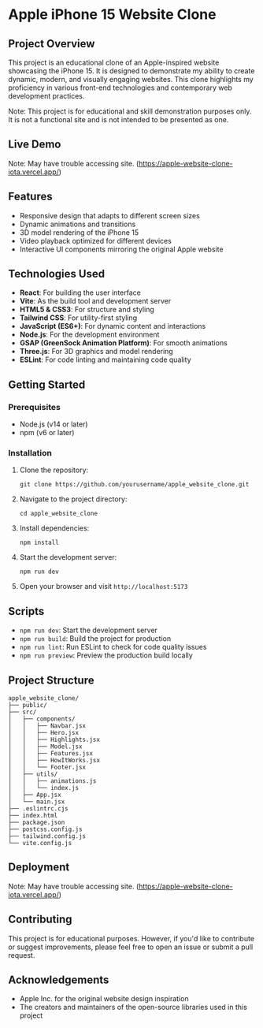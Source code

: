 # Apple iPhone 15 Website Clone

## Project Overview

This project is an educational clone of an Apple-inspired website showcasing the iPhone 15. It is designed to demonstrate my ability to create dynamic, modern, and visually engaging websites. This clone highlights my proficiency in various front-end technologies and contemporary web development practices.

Note: This project is for educational and skill demonstration purposes only. It is not a functional site and is not intended to be presented as one.

## Live Demo

Note: May have trouble accessing site.
(https://apple-website-clone-iota.vercel.app/)

## Features

- Responsive design that adapts to different screen sizes
- Dynamic animations and transitions
- 3D model rendering of the iPhone 15
- Video playback optimized for different devices
- Interactive UI components mirroring the original Apple website

## Technologies Used

- **React**: For building the user interface
- **Vite**: As the build tool and development server
- **HTML5 & CSS3**: For structure and styling
- **Tailwind CSS**: For utility-first styling
- **JavaScript (ES6+)**: For dynamic content and interactions
- **Node.js**: For the development environment
- **GSAP (GreenSock Animation Platform)**: For smooth animations
- **Three.js**: For 3D graphics and model rendering
- **ESLint**: For code linting and maintaining code quality

## Getting Started

### Prerequisites

- Node.js (v14 or later)
- npm (v6 or later)

### Installation

1. Clone the repository:
   ```
   git clone https://github.com/yourusername/apple_website_clone.git
   ```

2. Navigate to the project directory:
   ```
   cd apple_website_clone
   ```

3. Install dependencies:
   ```
   npm install
   ```

4. Start the development server:
   ```
   npm run dev
   ```

5. Open your browser and visit `http://localhost:5173`

## Scripts

- `npm run dev`: Start the development server
- `npm run build`: Build the project for production
- `npm run lint`: Run ESLint to check for code quality issues
- `npm run preview`: Preview the production build locally

## Project Structure

```
apple_website_clone/
├── public/
├── src/
│   ├── components/
│   │   ├── Navbar.jsx
│   │   ├── Hero.jsx
│   │   ├── Highlights.jsx
│   │   ├── Model.jsx
│   │   ├── Features.jsx
│   │   ├── HowItWorks.jsx
│   │   └── Footer.jsx
│   ├── utils/
│   │   ├── animations.js
│   │   └── index.js
│   ├── App.jsx
│   └── main.jsx
├── .eslintrc.cjs
├── index.html
├── package.json
├── postcss.config.js
├── tailwind.config.js
└── vite.config.js
```

## Deployment

Note: May have trouble accessing site.
(https://apple-website-clone-iota.vercel.app/)

## Contributing

This project is for educational purposes. However, if you'd like to contribute or suggest improvements, please feel free to open an issue or submit a pull request.


## Acknowledgements

- Apple Inc. for the original website design inspiration
- The creators and maintainers of the open-source libraries used in this project